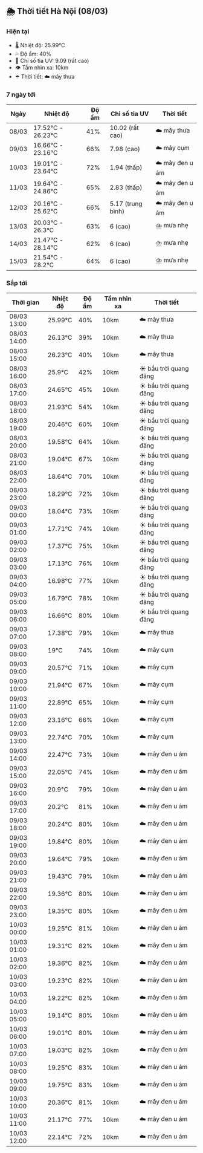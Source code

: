 ## 🌦️ Thời tiết Hà Nội (08/03)

### Hiện tại

- 🌡️ Nhiệt độ: 25.99℃
- 💦 Độ ẩm: 40%
- 🌟 Chỉ số tia UV: 9.09 (rất cao)
- 👁️ Tầm nhìn xa: 10km
- ☂️ Thời tiết: ☁️ mây thưa

### 7 ngày tới

| Ngày | Nhiệt độ | Độ ẩm | Chỉ số tia UV | Thời tiết |
| --- | --- | --- | --- | --- |
| 08/03 | 17.52℃ - 26.23℃ | 41% | 10.02 (rất cao) | ☁️ mây thưa |
| 09/03 | 16.66℃ - 23.16℃ | 66% | 7.98 (cao) | ☁️ mây cụm |
| 10/03 | 19.01℃ - 23.64℃ | 72% | 1.94 (thấp) | ☁️ mây đen u ám |
| 11/03 | 19.64℃ - 24.86℃ | 65% | 2.83 (thấp) | ☁️ mây đen u ám |
| 12/03 | 20.16℃ - 25.62℃ | 66% | 5.17 (trung bình) | ☁️ mây đen u ám |
| 13/03 | 20.03℃ - 26.3℃ | 63% | 6 (cao) | ⛈️ mưa nhẹ |
| 14/03 | 21.47℃ - 28.14℃ | 62% | 6 (cao) | ⛈️ mưa nhẹ |
| 15/03 | 21.54℃ - 28.2℃ | 64% | 6 (cao) | ⛈️ mưa nhẹ |

### Sắp tới

| Thời gian | Nhiệt độ | Độ ẩm | Tầm nhìn xa | Thời tiết |
| --- | --- | --- | --- | --- |
| 08/03 13:00 | 25.99℃ | 40% | 10km | ☁️ mây thưa |
| 08/03 14:00 | 26.13℃ | 39% | 10km | ☁️ mây thưa |
| 08/03 15:00 | 26.23℃ | 40% | 10km | ☁️ mây thưa |
| 08/03 16:00 | 25.9℃ | 42% | 10km | ☀️ bầu trời quang đãng |
| 08/03 17:00 | 24.65℃ | 45% | 10km | ☀️ bầu trời quang đãng |
| 08/03 18:00 | 21.93℃ | 54% | 10km | ☀️ bầu trời quang đãng |
| 08/03 19:00 | 20.46℃ | 60% | 10km | ☀️ bầu trời quang đãng |
| 08/03 20:00 | 19.58℃ | 64% | 10km | ☀️ bầu trời quang đãng |
| 08/03 21:00 | 19.04℃ | 67% | 10km | ☀️ bầu trời quang đãng |
| 08/03 22:00 | 18.64℃ | 70% | 10km | ☀️ bầu trời quang đãng |
| 08/03 23:00 | 18.29℃ | 72% | 10km | ☀️ bầu trời quang đãng |
| 09/03 00:00 | 18.04℃ | 73% | 10km | ☀️ bầu trời quang đãng |
| 09/03 01:00 | 17.71℃ | 74% | 10km | ☀️ bầu trời quang đãng |
| 09/03 02:00 | 17.37℃ | 75% | 10km | ☀️ bầu trời quang đãng |
| 09/03 03:00 | 17.13℃ | 76% | 10km | ☀️ bầu trời quang đãng |
| 09/03 04:00 | 16.98℃ | 77% | 10km | ☀️ bầu trời quang đãng |
| 09/03 05:00 | 16.79℃ | 78% | 10km | ☀️ bầu trời quang đãng |
| 09/03 06:00 | 16.66℃ | 80% | 10km | ☀️ bầu trời quang đãng |
| 09/03 07:00 | 17.38℃ | 79% | 10km | ☁️ mây thưa |
| 09/03 08:00 | 19℃ | 74% | 10km | ☁️ mây cụm |
| 09/03 09:00 | 20.57℃ | 71% | 10km | ☁️ mây cụm |
| 09/03 10:00 | 21.94℃ | 67% | 10km | ☁️ mây cụm |
| 09/03 11:00 | 22.89℃ | 65% | 10km | ☁️ mây cụm |
| 09/03 12:00 | 23.16℃ | 66% | 10km | ☁️ mây cụm |
| 09/03 13:00 | 22.74℃ | 70% | 10km | ☁️ mây cụm |
| 09/03 14:00 | 22.47℃ | 73% | 10km | ☁️ mây đen u ám |
| 09/03 15:00 | 22.05℃ | 74% | 10km | ☁️ mây đen u ám |
| 09/03 16:00 | 20.9℃ | 79% | 10km | ☁️ mây đen u ám |
| 09/03 17:00 | 20.2℃ | 81% | 10km | ☁️ mây đen u ám |
| 09/03 18:00 | 20.24℃ | 80% | 10km | ☁️ mây đen u ám |
| 09/03 19:00 | 19.84℃ | 80% | 10km | ☁️ mây đen u ám |
| 09/03 20:00 | 19.64℃ | 79% | 10km | ☁️ mây đen u ám |
| 09/03 21:00 | 19.43℃ | 79% | 10km | ☁️ mây đen u ám |
| 09/03 22:00 | 19.36℃ | 80% | 10km | ☁️ mây đen u ám |
| 09/03 23:00 | 19.35℃ | 80% | 10km | ☁️ mây đen u ám |
| 10/03 00:00 | 19.25℃ | 81% | 10km | ☁️ mây đen u ám |
| 10/03 01:00 | 19.31℃ | 82% | 10km | ☁️ mây đen u ám |
| 10/03 02:00 | 19.36℃ | 82% | 10km | ☁️ mây đen u ám |
| 10/03 03:00 | 19.23℃ | 82% | 10km | ☁️ mây đen u ám |
| 10/03 04:00 | 19.22℃ | 82% | 10km | ☁️ mây đen u ám |
| 10/03 05:00 | 19.14℃ | 80% | 10km | ☁️ mây đen u ám |
| 10/03 06:00 | 19.01℃ | 80% | 10km | ☁️ mây đen u ám |
| 10/03 07:00 | 19.03℃ | 82% | 10km | ☁️ mây đen u ám |
| 10/03 08:00 | 19.25℃ | 83% | 10km | ☁️ mây đen u ám |
| 10/03 09:00 | 19.75℃ | 83% | 10km | ☁️ mây đen u ám |
| 10/03 10:00 | 20.36℃ | 81% | 10km | ☁️ mây đen u ám |
| 10/03 11:00 | 21.17℃ | 77% | 10km | ☁️ mây đen u ám |
| 10/03 12:00 | 22.14℃ | 72% | 10km | ☁️ mây đen u ám |
